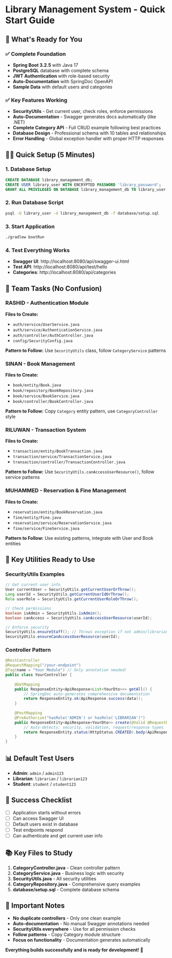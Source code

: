 # Library Management System - Quick Start Guide

## 🚀 What's Ready for You

### ✅ **Complete Foundation**
- **Spring Boot 3.2.5** with Java 17
- **PostgreSQL** database with complete schema
- **JWT Authentication** with role-based security
- **Auto-Documentation** with SpringDoc OpenAPI
- **Sample Data** with default users and categories

### ✅ **Key Features Working**
- **SecurityUtils** - Get current user, check roles, enforce permissions
- **Auto-Documentation** - Swagger generates docs automatically (like .NET)
- **Complete Category API** - Full CRUD example following best practices
- **Database Design** - Professional schema with 10 tables and relationships
- **Error Handling** - Global exception handler with proper HTTP responses

## 🏃‍♂️ Quick Setup (5 Minutes)

### 1. **Database Setup**
```sql
CREATE DATABASE library_management_db;
CREATE USER library_user WITH ENCRYPTED PASSWORD 'library_password';
GRANT ALL PRIVILEGES ON DATABASE library_management_db TO library_user;
```

### 2. **Run Database Script**
```bash
psql -U library_user -d library_management_db -f database/setup.sql
```

### 3. **Start Application**
```bash
./gradlew bootRun
```

### 4. **Test Everything Works**
- **Swagger UI**: http://localhost:8080/api/swagger-ui.html
- **Test API**: http://localhost:8080/api/test/hello
- **Categories**: http://localhost:8080/api/categories

## 👥 Team Tasks (No Confusion)

### **RASHID** - Authentication Module
**Files to Create:**
- `auth/service/UserService.java`
- `auth/service/AuthenticationService.java` 
- `auth/controller/AuthController.java`
- `config/SecurityConfig.java`

**Pattern to Follow:** Use `SecurityUtils` class, follow `CategoryService` patterns

### **SINAN** - Book Management
**Files to Create:**
- `book/entity/Book.java`
- `book/repository/BookRepository.java`
- `book/service/BookService.java`
- `book/controller/BookController.java`

**Pattern to Follow:** Copy `Category` entity pattern, use `CategoryController` style

### **RILUWAN** - Transaction System
**Files to Create:**
- `transaction/entity/BookTransaction.java`
- `transaction/service/TransactionService.java`
- `transaction/controller/TransactionController.java`

**Pattern to Follow:** Use `SecurityUtils.canAccessUserResource()`, follow service patterns

### **MUHAMMED** - Reservation & Fine Management
**Files to Create:**
- `reservation/entity/BookReservation.java`
- `fine/entity/Fine.java`
- `reservation/service/ReservationService.java`
- `fine/service/FineService.java`

**Pattern to Follow:** Use existing patterns, integrate with User and Book entities

## 🔑 Key Utilities Ready to Use

### **SecurityUtils Examples**
```java
// Get current user info
User currentUser = SecurityUtils.getCurrentUserOrThrow();
Long userId = SecurityUtils.getCurrentUserIdOrThrow();
Role userRole = SecurityUtils.getCurrentUserRoleOrThrow();

// Check permissions
boolean isAdmin = SecurityUtils.isAdmin();
boolean canAccess = SecurityUtils.canAccessUserResource(userId);

// Enforce security
SecurityUtils.ensureStaff(); // Throws exception if not admin/librarian
SecurityUtils.ensureCanAccessUserResource(userId);
```

### **Controller Pattern**
```java
@RestController
@RequestMapping("/your-endpoint")
@Tag(name = "Your Module") // Only annotation needed!
public class YourController {
    
    @GetMapping
    public ResponseEntity<ApiResponse<List<YourDto>>> getAll() {
        // SpringDoc auto-generates comprehensive documentation
        return ResponseEntity.ok(ApiResponse.success(data));
    }
    
    @PostMapping
    @PreAuthorize("hasRole('ADMIN') or hasRole('LIBRARIAN')")
    public ResponseEntity<ApiResponse<YourDto>> create(@Valid @RequestBody YourCreateDto dto) {
        // Auto-detects: security, validation, request/response types
        return ResponseEntity.status(HttpStatus.CREATED).body(ApiResponse.success(result));
    }
}
```

## 📊 Default Test Users
- **Admin**: `admin` / `admin123`
- **Librarian**: `librarian` / `librarian123`
- **Student**: `student` / `student123`

## 🎯 Success Checklist
- [ ] Application starts without errors
- [ ] Can access Swagger UI
- [ ] Default users exist in database
- [ ] Test endpoints respond
- [ ] Can authenticate and get current user info

## 📚 Key Files to Study
1. **CategoryController.java** - Clean controller pattern
2. **CategoryService.java** - Business logic with security
3. **SecurityUtils.java** - All security utilities
4. **CategoryRepository.java** - Comprehensive query examples
5. **database/setup.sql** - Complete database schema

## 🚨 Important Notes
- **No duplicate controllers** - Only one clean example
- **Auto-documentation** - No manual Swagger annotations needed
- **SecurityUtils everywhere** - Use for all permission checks
- **Follow patterns** - Copy Category module structure
- **Focus on functionality** - Documentation generates automatically

**Everything builds successfully and is ready for development!** 🚀